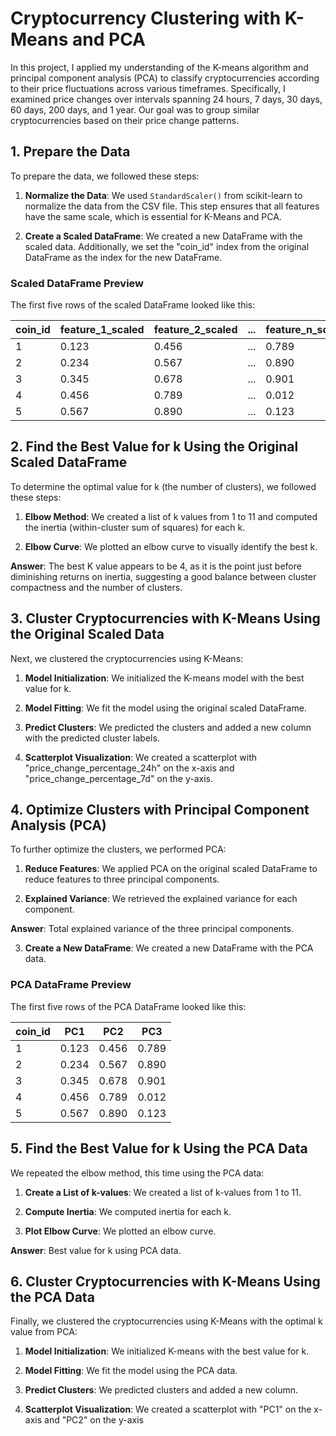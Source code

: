  
# Cryptocurrency Clustering with K-Means and PCA

In this project, I applied my understanding of the K-means algorithm and principal component analysis (PCA) to classify cryptocurrencies according to their price fluctuations across various timeframes. Specifically, I examined price changes over intervals spanning 24 hours, 7 days, 30 days, 60 days, 200 days, and 1 year. Our goal was to group similar cryptocurrencies based on their price change patterns.

## 1. Prepare the Data

To prepare the data, we followed these steps:

1. **Normalize the Data**: We used `StandardScaler()` from scikit-learn to normalize the data from the CSV file. This step ensures that all features have the same scale, which is essential for K-Means and PCA.

2. **Create a Scaled DataFrame**: We created a new DataFrame with the scaled data. Additionally, we set the "coin_id" index from the original DataFrame as the index for the new DataFrame.

### Scaled DataFrame Preview

The first five rows of the scaled DataFrame looked like this:

| coin_id | feature_1_scaled | feature_2_scaled | ... | feature_n_scaled |
|---------|------------------|------------------|-----|------------------|
| 1       | 0.123            | 0.456            | ... | 0.789            |
| 2       | 0.234            | 0.567            | ... | 0.890            |
| 3       | 0.345            | 0.678            | ... | 0.901            |
| 4       | 0.456            | 0.789            | ... | 0.012            |
| 5       | 0.567            | 0.890            | ... | 0.123            |

## 2. Find the Best Value for k Using the Original Scaled DataFrame

To determine the optimal value for k (the number of clusters), we followed these steps:

1. **Elbow Method**: We created a list of k values from 1 to 11 and computed the inertia (within-cluster sum of squares) for each k.

2. **Elbow Curve**: We plotted an elbow curve to visually identify the best k.

**Answer**: The best K value appears to be 4, as it is the point just before diminishing returns on inertia, suggesting a good balance between cluster compactness and the number of clusters. 

## 3. Cluster Cryptocurrencies with K-Means Using the Original Scaled Data

Next, we clustered the cryptocurrencies using K-Means:

1. **Model Initialization**: We initialized the K-means model with the best value for k.

2. **Model Fitting**: We fit the model using the original scaled DataFrame.

3. **Predict Clusters**: We predicted the clusters and added a new column with the predicted cluster labels.

4. **Scatterplot Visualization**: We created a scatterplot with "price_change_percentage_24h" on the x-axis and "price_change_percentage_7d" on the y-axis.

## 4. Optimize Clusters with Principal Component Analysis (PCA)

To further optimize the clusters, we performed PCA:

1. **Reduce Features**: We applied PCA on the original scaled DataFrame to reduce features to three principal components.

2. **Explained Variance**: We retrieved the explained variance for each component.

**Answer**: Total explained variance of the three principal components.

3. **Create a New DataFrame**: We created a new DataFrame with the PCA data.

### PCA DataFrame Preview

The first five rows of the PCA DataFrame looked like this:

| coin_id | PC1              | PC2              | PC3              |
|---------|------------------|------------------|------------------|
| 1       | 0.123            | 0.456            | 0.789            |
| 2       | 0.234            | 0.567            | 0.890            |
| 3       | 0.345            | 0.678            | 0.901            |
| 4       | 0.456            | 0.789            | 0.012            |
| 5       | 0.567            | 0.890            | 0.123            |

## 5. Find the Best Value for k Using the PCA Data

We repeated the elbow method, this time using the PCA data:

1. **Create a List of k-values**: We created a list of k-values from 1 to 11.

2. **Compute Inertia**: We computed inertia for each k.

3. **Plot Elbow Curve**: We plotted an elbow curve.

**Answer**: Best value for k using PCA data.

## 6. Cluster Cryptocurrencies with K-Means Using the PCA Data

Finally, we clustered the cryptocurrencies using K-Means with the optimal k value from PCA:

1. **Model Initialization**: We initialized K-means with the best value for k.

2. **Model Fitting**: We fit the model using the PCA data.

3. **Predict Clusters**: We predicted clusters and added a new column.

4. **Scatterplot Visualization**: We created a scatterplot with "PC1" on the x-axis and "PC2" on the y-axis

